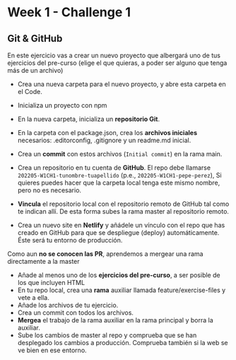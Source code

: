 # Week 1 - Challenge 1

## Git & GitHub

En este ejercicio vas a crear un nuevo proyecto que albergará uno de tus ejercicios del pre-curso (elige el que quieras, a poder ser alguno que tenga más de un archivo)

- Crea una nueva carpeta para el nuevo proyecto, y abre esta carpeta en el Code.
- Inicializa un proyecto con npm
- En la nueva carpeta, inicializa un **repositorio Git**.
- En la carpeta con el package.json, crea los **archivos iniciales** necesarios: .editorconfig, .gitignore y un readme.md inicial.
- Crea un **commit** con estos archivos (`Initial commit`) en la rama main.

- Crea un repositorio en tu cuenta de **GitHub**. El repo debe llamarse `202205-W1CH1-tunombre-tuapellido` (p.e., `202205-W1CH1-pepe-perez`), Si quieres puedes hacer que la carpeta local tenga este mismo nombre, pero no es necesario.
- **Vincula** el repositorio local con el repositorio remoto de GitHub tal como te indican allí. De esta forma subes la rama master al repositorio remoto.

- Crea un nuevo site en **Netlify** y añádele un vínculo con el repo que has creado en GitHub para que se despliegue (deploy) automáticamente. Éste será tu entorno de producción.

Como aun **no se conocen las PR**, aprendemos a mergear una rama directamente a la master

- Añade al menos uno de los **ejercicios del pre-curso**, a ser posible de los que incluyen HTML
- En tu repo local, crea una **rama** auxiliar llamada feature/exercise-files y vete a ella.
- Añade los archivos de tu ejercicio.
- Crea un commit con todos los archivos.
- **Mergea** el trabajo de la rama auxiliar en la rama principal y borra la auxiliar.
- Sube los cambios de master al repo y comprueba que se han desplegado los cambios a producción. Comprueba también si la web se ve bien en ese entorno.
